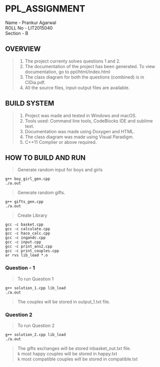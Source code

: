 # PPL_ASSIGNMENT
Name - Prankur Agarwal  
ROLL No - LIT2015040   
Section - B

## OVERVIEW
> 1) The project currenty solves questions 1 and 2.  
> 2) The documentation of the project has been generated. To view documentation, go to ppl/html/index.html  
> 3) The class diagram for both the questions (combined) is in ClDia.pdf.  
> 4) All the source files, input-output files are available.  

## BUILD SYSTEM
> 1) Project was made and tested in Windows and macOS.  
> 2) Tools used: Command line tools, CodeBlocks IDE and sublime text.  
> 3) Documentation was made using Doxygen and HTML.  
> 4) The class diagram was made using Visual Paradigm.  
> 5) C++11 Complier or above required.  

## HOW TO BUILD AND RUN

> Generate random input for boys and girls
```
g++ boy_girl_gen.cpp
./a.out
```
> Generate random gifts.
```
g++ gifts_gen.cpp
./a.out
```
> Create Library
```
gcc -c basket.cpp
gcc -c calculate.cpp
gcc -c haco_calc.cpp
gcc -c ingandc.cpp
gcc -c input.cpp
gcc -c print_ans2.cpp
gcc -c print_couples.cpp
ar rvs lib_load *.o 
```
### Question - 1

> To run Question 1
```
g++ solution_1.cpp lib_load
./a.out
```
> The couples will be stored in output_1.txt file.
### Question 2

> To run Question 2
```
g++ solution_2.cpp lib_load
./a.out
```

> The gifts exchanges will be stored inbasket_out.txt file.  
> k most happy couples will be stored in happy.txt  
> k most compatible couples will be stored in compatible.txt  
